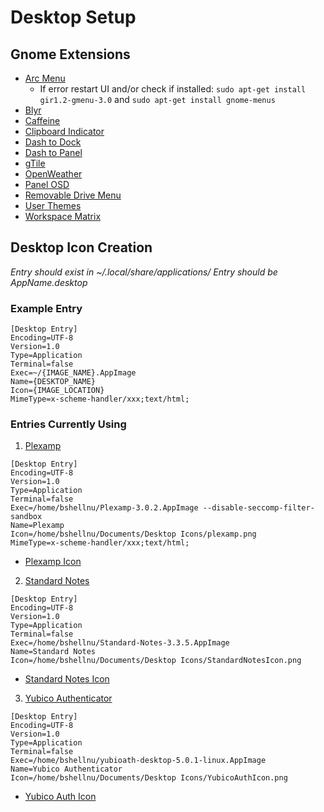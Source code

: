 # Desktop Setup

## Gnome Extensions

- [Arc Menu](https://extensions.gnome.org/extension/3628/arcmenu/)
  - If error restart UI and/or check if installed: `sudo apt-get install gir1.2-gmenu-3.0` and `sudo apt-get install gnome-menus`
- [Blyr](https://extensions.gnome.org/extension/1251/blyr/)
- [Caffeine](https://extensions.gnome.org/extension/517/caffeine/)
- [Clipboard Indicator](https://extensions.gnome.org/extension/779/clipboard-indicator/)
- [Dash to Dock](https://micheleg.github.io/dash-to-dock/)
- [Dash to Panel](https://extensions.gnome.org/extension/1160/dash-to-panel/)
- [gTile](https://github.com/gTile)
- [OpenWeather](https://extensions.gnome.org/extension/750/openweather/)
- [Panel OSD](https://extensions.gnome.org/extension/708/panel-osd/)
- [Removable Drive Menu](https://extensions.gnome.org/extension/7/removable-drive-menu/)
- [User Themes](https://extensions.gnome.org/extension/19/user-themes/)
- [Workspace Matrix](https://extensions.gnome.org/extension/1485/workspace-matrix/)

## Desktop Icon Creation

_Entry should exist in ~/.local/share/applications/_
_Entry should be AppName.desktop_

### Example Entry

```
[Desktop Entry]
Encoding=UTF-8
Version=1.0
Type=Application
Terminal=false
Exec=~/{IMAGE_NAME}.AppImage
Name={DESKTOP_NAME}
Icon={IMAGE_LOCATION}
MimeType=x-scheme-handler/xxx;text/html;
```

### Entries Currently Using

1. [Plexamp](https://plexamp.com/#downloads)

```
[Desktop Entry]
Encoding=UTF-8
Version=1.0
Type=Application
Terminal=false
Exec=/home/bshellnu/Plexamp-3.0.2.AppImage --disable-seccomp-filter-sandbox
Name=Plexamp
Icon=/home/bshellnu/Documents/Desktop Icons/plexamp.png
MimeType=x-scheme-handler/xxx;text/html;
```

- [Plexamp Icon](https://github.com/BradNut/computer-setup-info/blob/master/linux/images/desktop-images/plexamp.png)

2. [Standard Notes](https://standardnotes.org/extensions?downloaded=linux)

```
[Desktop Entry]
Encoding=UTF-8
Version=1.0
Type=Application
Terminal=false
Exec=/home/bshellnu/Standard-Notes-3.3.5.AppImage
Name=Standard Notes
Icon=/home/bshellnu/Documents/Desktop Icons/StandardNotesIcon.png
```

- [Standard Notes Icon](https://github.com/BradNut/computer-setup-info/blob/master/linux/images/desktop-images/StandardNotesIcon.png)

3. [Yubico Authenticator](https://www.yubico.com/products/services-software/download/yubico-authenticator/#download_here)

```
[Desktop Entry]
Encoding=UTF-8
Version=1.0
Type=Application
Terminal=false
Exec=/home/bshellnu/yubioath-desktop-5.0.1-linux.AppImage
Name=Yubico Authenticator
Icon=/home/bshellnu/Documents/Desktop Icons/YubicoAuthIcon.png
```

- [Yubico Auth Icon](https://github.com/BradNut/computer-setup-info/blob/master/linux/images/desktop-images/YubicoAuthIcon.png)
